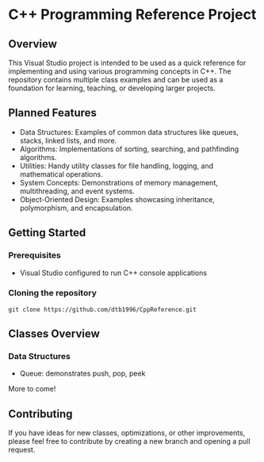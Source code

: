 # C++ Programming Reference Project

## Overview
This Visual Studio project is intended to be used as a quick reference for implementing and using various programming concepts in C++. The repository contains multiple class examples and can be used as a foundation for learning, teaching, or developing larger projects.

## Planned Features
* Data Structures: Examples of common data structures like queues, stacks, linked lists, and more.
* Algorithms: Implementations of sorting, searching, and pathfinding algorithms.
* Utilities: Handy utility classes for file handling, logging, and mathematical operations.
* System Concepts: Demonstrations of memory management, multithreading, and event systems.
* Object-Oriented Design: Examples showcasing inheritance, polymorphism, and encapsulation.

## Getting Started
### Prerequisites
* Visual Studio configured to run C++ console applications

### Cloning the repository
```
git clone https://github.com/dtb1996/CppReference.git
```

## Classes Overview
### Data Structures
* Queue: demonstrates push, pop, peek

More to come!

## Contributing
If you have ideas for new classes, optimizations, or other improvements, please feel free to contribute by creating a new branch and opening a pull request.

